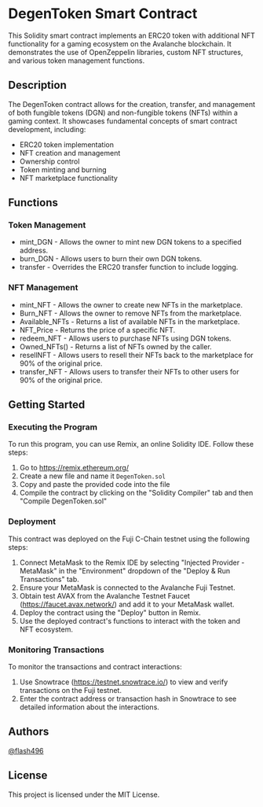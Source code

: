 # DegenToken Smart Contract

This Solidity smart contract implements an ERC20 token with additional NFT functionality for a gaming ecosystem on the Avalanche blockchain. It demonstrates the use of OpenZeppelin libraries, custom NFT structures, and various token management functions.

## Description

The DegenToken contract allows for the creation, transfer, and management of both fungible tokens (DGN) and non-fungible tokens (NFTs) within a gaming context. It showcases fundamental concepts of smart contract development, including:

- ERC20 token implementation
- NFT creation and management
- Ownership control
- Token minting and burning
- NFT marketplace functionality

## Functions

### Token Management

- mint_DGN - Allows the owner to mint new DGN tokens to a specified address.
- burn_DGN - Allows users to burn their own DGN tokens.
- transfer - Overrides the ERC20 transfer function to include logging.

### NFT Management

- mint_NFT - Allows the owner to create new NFTs in the marketplace.
- Burn_NFT - Allows the owner to remove NFTs from the marketplace.
- Available_NFTs - Returns a list of available NFTs in the marketplace.
- NFT_Price - Returns the price of a specific NFT.
- redeem_NFT - Allows users to purchase NFTs using DGN tokens.
- Owned_NFTs() - Returns a list of NFTs owned by the caller.
- resellNFT - Allows users to resell their NFTs back to the marketplace for 90% of the original price.
- transfer_NFT - Allows users to transfer their NFTs to other users for 90% of the original price.

## Getting Started

### Executing the Program

To run this program, you can use Remix, an online Solidity IDE. Follow these steps:

1. Go to https://remix.ethereum.org/
2. Create a new file and name it `DegenToken.sol`
3. Copy and paste the provided code into the file
4. Compile the contract by clicking on the "Solidity Compiler" tab and then "Compile DegenToken.sol"

### Deployment

This contract was deployed on the Fuji C-Chain testnet using the following steps:

1. Connect MetaMask to the Remix IDE by selecting "Injected Provider - MetaMask" in the "Environment" dropdown of the "Deploy & Run Transactions" tab.
2. Ensure your MetaMask is connected to the Avalanche Fuji Testnet.
3. Obtain test AVAX from the Avalanche Testnet Faucet (https://faucet.avax.network/) and add it to your MetaMask wallet.
4. Deploy the contract using the "Deploy" button in Remix.
5. Use the deployed contract's functions to interact with the token and NFT ecosystem.

### Monitoring Transactions

To monitor the transactions and contract interactions:

1. Use Snowtrace (https://testnet.snowtrace.io/) to view and verify transactions on the Fuji testnet.
2. Enter the contract address or transaction hash in Snowtrace to see detailed information about the interactions.

## Authors

[@flash496](https://github.com/Flash496)

## License

This project is licensed under the MIT License.
